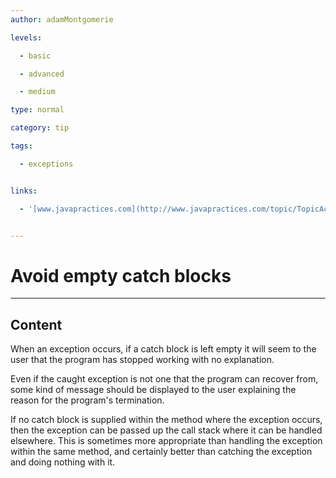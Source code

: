 ```yaml
---
author: adamMontgomerie

levels:

  - basic

  - advanced

  - medium

type: normal

category: tip

tags:

  - exceptions


links:

  - '[www.javapractices.com](http://www.javapractices.com/topic/TopicAction.do?Id=16){website}'


---
```


# Avoid empty catch blocks

---
## Content

When an exception occurs, if a catch block is left empty it will seem to the user that the program has stopped working with no explanation.

Even if the caught exception is not one that the program can recover from, some kind of message should be displayed to the user explaining the reason for the program's termination.

If no catch block is supplied within the method where the exception occurs, then the exception can be passed up the call stack where it can be handled elsewhere. This is sometimes more appropriate than handling the exception within the same method, and certainly better than catching the exception and doing nothing with it.

 
